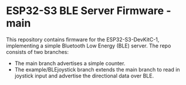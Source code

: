 # ESP32-S3 BLE Server Firmware - main

This repository contains firmware for the ESP32-S3-DevKitC-1, implementing a simple Bluetooth Low Energy (BLE) server. The repo consists of two branches:
- The main branch advertises a simple counter.
- The example/BLEjoystick branch extends the main branch to read in joystick input and advertise the directional data over BLE.
